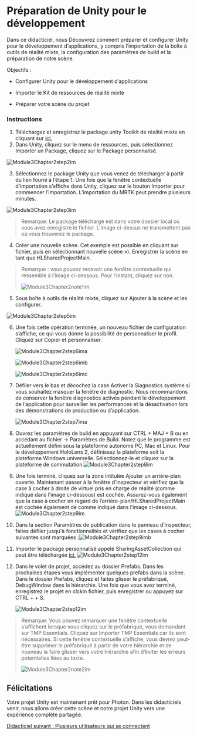 # <a name="getting-unity-ready-for-development"></a>Préparation de Unity pour le développement 

Dans ce didacticiel, nous Découvrez comment préparer et configurer Unity pour le développement d’applications, y compris l’importation de la boîte à outils de réalité mixte, la configuration des paramètres de build et la préparation de notre scène.

Objectifs :

- Configurer Unity pour le développement d’applications

- Importer le Kit de ressources de réalité mixte

- Préparer votre scène du projet

### <a name="instructions"></a>Instructions

1. Téléchargez et enregistrez le package unity Toolkit de réalité mixte en cliquant sur [ici.](https://github.com/microsoft/MixedRealityToolkit-Unity/releases/download/v2.0.0-RC2.1/Microsoft.MixedReality.Toolkit.Unity.Foundation-v2.0.0-RC2.1.unitypackage)
2. Dans Unity, cliquez sur le menu de ressources, puis sélectionnez Importer un Package, cliquez sur le Package personnalisé.

![Module3Chapter2step2im](images/module3chapter2step2im.PNG)

3. Sélectionnez le package Unity que vous venez de télécharger à partir du lien fourni à l’étape 1. Une fois que la fenêtre contextuelle d’importation s’affiche dans Unity, cliquez sur le bouton Importer pour commencer l’importation. L’importation du MRTK peut prendre plusieurs minutes.

![Module3Chapter2step3im](images/module3chapter2step3im.PNG)

> Remarque: Le package téléchargé est dans votre dossier local où vous avez enregistré le fichier. L’image ci-dessus ne transmettent pas où vous trouverez le package.

4. Créer une nouvelle scène. Cet exemple est possible en cliquant sur fichier, puis en sélectionnant nouvelle scène »). Enregistrer la scène en tant que HLSharedProjectMain.

> Remarque : vous pouvez recevoir une fenêtre contextuelle qui ressemble à l’image ci-dessous. Pour l’instant, cliquez sur non.
>
> ![Module3Chapter2note1im](images/module3chapter2note1im.PNG)

5. Sous boîte à outils de réalité mixte, cliquez sur Ajouter à la scène et les configurer.

![Module3Chapter2step5im](images/module3chapter2step5im.PNG)

6. Une fois cette opération terminée, un nouveau fichier de configuration s’affiche, ce qui vous donne la possibilité de personnaliser le profil. Cliquez sur Copier et personnaliser.

   ![Module3Chapter2step6ima](images/module3chapter2step6ima.PNG)

   ![Module3Chapter2step6imb](images/module3chapter2step6imb.PNG)

   ![Module3Chapter2step6imc](images/module3chapter2step6imc.PNG)

7. Défiler vers le bas et décochez la case Activer la Siagnostics système si vous souhaitez masquer la fenêtre de diagnostic. Nous recommandons de conserver la fenêtre diagnostics activés pendant le développement de l’application pour surveiller les performances et la désactivation lors des démonstrations de production ou d’application. 

   ![Module3Chapter2step7ima](images/module3chapter2step7ima.PNG)

8. Ouvrez les paramètres de build en appuyant sur CTRL + MAJ + B ou en accédant au fichier -> Paramètres de Build. Notez que le programme est actuellement défini sous la plateforme autonome PC, Mac et Linux. Pour le développement HoloLens 2, définissez la plateforme soit la plateforme Windows universelle. Sélectionnez-le et cliquez sur la plateforme de commutation.![Module3Chapter2step8im](images/module3chapter2step8im.PNG)

9. Une fois terminé, cliquez sur la zone intitulée Ajouter un arrière-plan ouverte. Maintenant passer à la fenêtre d’inspecteur et vérifiez que la case à cocher à droite de virtuel pris en charge de réalité (comme indiqué dans l’image ci-dessous) est cochée. Assurez-vous également que la case à cocher en regard de l’arrière-plan/HLSharedProjectMain est cochée également de comme indiqué dans l’image ci-dessous.![Module3Chapter2step9im](images/module3chapter2step9im.PNG)

10. Dans la section Paramètres de publication dans le panneau d’inspecteur, faites défiler jusqu'à fonctionnalités et vérifiez que les cases à cocher suivantes sont marquées :![Module3Chapter2step9imb](images/module3chapter2step9imb.PNG)

11. Importer le package personnalisé appelé SharingAssetCollection qui peut être téléchargée [ici.](https://github.com/microsoft/MixedRealityLearning/releases/download/Sharing_2/SharingAssetCollection.unitypackage) ![Module3Chapter2step12im](images/module3chapter2step11im.PNG)

12. Dans le volet de projet, accédez au dossier Prefabs. Dans les prochaines étapes vous implémenter quelques prefabs dans la scène. Dans le dossier Prefabs, cliquez et faites glisser le préfabriqué, DebugWindow dans la hiérarchie. Une fois que vous avez terminé, enregistrez le projet en clckin fichier, puis enregistrer ou appuyez sur CTRL + + S.

    ![Module3Chapter2step12im](images/module3chapter2step12im.PNG)

   > Remarque: Vous pouvez remarquer une fenêtre contextuelle s’affichent lorsque vous cliquez sur le préfabriqué, vous demandant sur TMP Essentials. Cliquez sur Importer TMP Essentials car ils sont nécessaires. Si cette fenêtre contextuelle s’affiche, vous devrez peut-être supprimer le préfabriqué à partir de votre hiérarchie et de nouveau la faire glisser vers votre hiérarchie afin d’éviter les erreurs potentielles liées au texte.
   >
   > ![Module3Chapter2note2im](images/module3chapter2note2im.PNG)


## <a name="congratulations"></a>Félicitations

Votre projet Unity est maintenant prêt pour Photon. Dans les didacticiels venir, nous allons créer cette scène et notre projet Unity vers une expérience complète partagée.

[Didacticiel suivant : Plusieurs utilisateurs qui se connectent](mrlearning-sharing(photon)-ch3.md)

